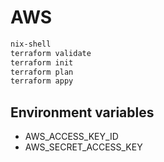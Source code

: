 # AWS

```sh
nix-shell
terraform validate
terraform init
terraform plan
terraform appy
```

## Environment variables

- AWS_ACCESS_KEY_ID
- AWS_SECRET_ACCESS_KEY